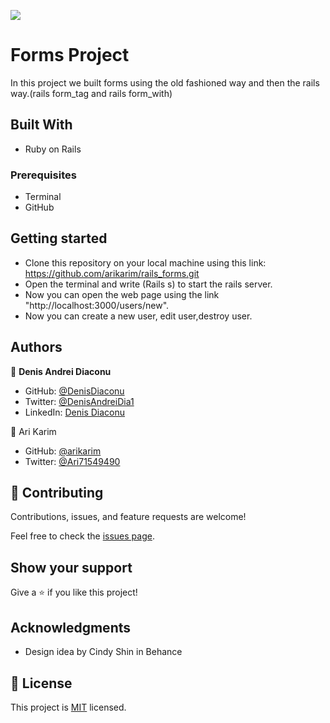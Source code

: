 ![](https://img.shields.io/badge/Microverse-blueviolet)

# Forms Project

In this project we built forms using the old fashioned way and then the rails way.(rails form_tag and rails form_with)

## Built With

- Ruby on Rails



### Prerequisites
- Terminal
- GitHub


## Getting started

- Clone this repository on your local machine using this link: https://github.com/arikarim/rails_forms.git
- Open the terminal and write (Rails s) to start the rails server.
- Now you can open the web page using the link "http://localhost:3000/users/new".
- Now you can create a new user, edit user,destroy user.

## Authors

👤 **Denis Andrei Diaconu**

- GitHub: [@DenisDiaconu](https://github.com/denisdiaconu)
- Twitter: [@DenisAndreiDia1](https://twitter.com/DenisAndreiDia1)
- LinkedIn: [Denis Diaconu](https://www.linkedin.com/in/denis-diaconu-1394091b7/)

👤 Ari Karim

- GitHub: [@arikarim](https://github.com/arikarim)
- Twitter: [@Ari71549490](https://twitter.com/Ari71549490)


## 🤝 Contributing

Contributions, issues, and feature requests are welcome!

Feel free to check the [issues page](issues/).

## Show your support

Give a ⭐️ if you like this project!

## Acknowledgments

- Design idea by Cindy Shin in Behance

## 📝 License

This project is [MIT](https://choosealicense.com/licenses/mit/) licensed.





